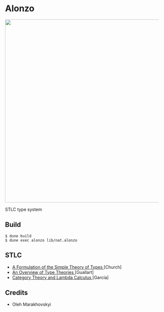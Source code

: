 # Alonzo

<img src="https://anders.groupoid.space/images/alonzo.png" width=600>

STLC type system

## Build

```shell
$ dune build
$ dune exec alonzo lib/nat.alonzo
```

## STLC

* <a href="https://media.githubusercontent.com/media/storagelfs/books/main/Origins%20of%20Intuitionism/Church/Church.%201940.pdf"> A Formulation of the Simple Theory of Types </a> [Church]
* <a href="https://arxiv.org/pdf/1411.1029.pdf"> An Overview of Type Theories </a> [Guallart]
* <a href="https://mroman42.github.io/ctlc/ctlc.pdf"> Category Theory and Lambda Calculus </a> [García]

## Credits

* Oleh Marakhovskyi

